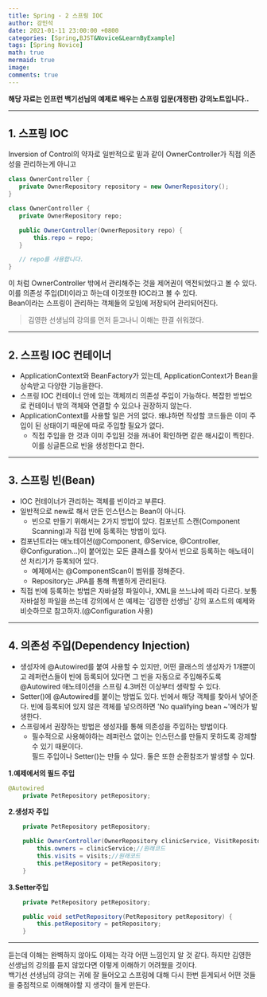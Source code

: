 ```yaml
---
title: Spring - 2 스프링 IOC
author: 강민석
date: 2021-01-11 23:00:00 +0800
categories: [Spring,BJST&Novice&LearnByExample]
tags: [Spring Novice]
math: true
mermaid: true
image: 
comments: true
---
```


**해당 자료는 인프런 백기선님의 예제로 배우는 스프링 입문(개정판) 강의노트입니다..**

-----

## **1. 스프링 IOC** ##

Inversion of Control의 약자로 일반적으로 밑과 같이 OwnerController가 직접 의존성을 관리하는게 아니고

```java
class OwnerController {
   private OwnerRepository repository = new OwnerRepository();
}

```

```java
class OwnerController {
   private OwnerRepository repo;

   public OwnerController(OwnerRepository repo) {
       this.repo = repo;
   } 

   // repo를 사용합니다.
}
```

이 처럼 OwnerController 밖에서 관리해주는 것을 제어권이 역전되었다고 볼 수 있다.  
이를 의존성 주입(DI)이라고 하는데 이것또한 IOC라고 볼 수 있다.  
Bean이라는 스프링이 관리하는 객체들의 모임에 저장되어 관리되어진다.  

> 김영한 선생님의 강의를 먼저 듣고나니 이해는 한결 쉬워졌다.

-----

## **2. 스프링 IOC 컨테이너** ##

- ApplicationContext와 BeanFactory가 있는데, ApplicationContext가 Bean을 상속받고 다양한 기능을한다.
- 스프링 IOC 컨테이너 안에 있는 객체끼리 의존성 주입이 가능하다. 복잡한 방법으로 컨테이너 밖의 객체와 연결할 수 있으나 권장하지 않는다.
- ApplicationContext를 사용할 일은 거의 없다. 왜냐하면 작성할 코드들은 이미 주입이 된 상태이기 때문에 따로 주입할 필요가 없다. 
   + 직접 주입을 한 것과 이미 주입된 것을 꺼내어 확인하면 같은 해시값이 찍힌다. 이를 싱글톤으로 빈을 생성한다고 한다.


-----  

## **3. 스프링 빈(Bean)** ##

- IOC 컨테이너가 관리하는 객체를 빈이라고 부른다.
- 일반적으로 new로 해서 만든 인스턴스는 Bean이 아니다.
   + 빈으로 만들기 위해서는 2가지 방법이 있다. 컴포넌트 스캔(Component Scanning)과 직접 빈에 등록하는 방법이 있다.
- 컴포넌트라는 애노테이션(@Component, @Service, @Controller, @Configuration...)이 붙어있는 모든 클래스를 찾아서 빈으로 등록하는 애노테이션 처리기가 등록되어 있다. 
   + 예제에서는 @ComponentScan이 범위를 정해준다.
   + Repository는 JPA를 통해 특별하게 관리된다.
- 직접 빈에 등록하는 방법은 자바설정 파일이나, XML을 쓰느냐에 따라 다르다. 보통 자바설정 파일을 쓰는데 강의에서 쓴 예제는 '김영한 선생님' 강의 포스트의 예제와 비슷하므로 참고하자.(@Configuration 사용)  

-----  

## **4. 의존성 주입(Dependency Injection)** ##

- 생성자에 @Autowired를 붙여 사용할 수 있지만, 어떤 클래스의 생성자가 1개뿐이고 레퍼런스들이 빈에 등록되어 있다면 그 빈을 자동으로 주입해주도록 @Autowired 애노테이션을 스프링 4.3버전 이상부터 생략할 수 있다.
- Setter()에 @Autowired를 붙이는 방법도 있다. 빈에서 해당 객체를 찾아서 넣어준다. 빈에 등록되어 있지 않은 객체를 넣으려하면 'No qualifying bean ~'에러가 발생한다.
- 스프링에서 권장하는 방법은 생성자를 통해 의존성을 주입하는 방법이다. 
   + 필수적으로 사용해야하는 레퍼런스 없이는 인스턴스를 만들지 못하도록 강제할 수 있기 때문이다.  
     필드 주입이나 Setter()는 만들 수 있다. 둘은 또한 순환참조가 발생할 수 있다.

**1.예제에서의 필드 주입**  
```java
@Autowired
	private PetRepository petRepository;
```

**2.생성자 주입**
```java
	private PetRepository petRepository;

	public OwnerController(OwnerRepository clinicService, VisitRepository visits,PetRepository petRepository) {
		this.owners = clinicService;//원래코드
		this.visits = visits;//원래코드
		this.petRepository = petRepository;
	}
```
**3.Setter주입**
```java
	private PetRepository petRepository;

	public void setPetRepository(PetRepository petRepository) {
		this.petRepository = petRepository;
	}
```

-----  

듣는데 이해는 완벽하지 않아도 이제는 각각 어떤 느낌인지 알 것 같다. 하지만 김영한 선생님의 강의를 듣지 않았다면 이렇게 이해하기 어려웠을 것이다.  
백기선 선생님의 강의는 귀에 잘 들어오고 스프링에 대해 다시 한번 듣게되서 어떤 것들을 중점적으로 이해해야할 지 생각이 들게 만든다.  



